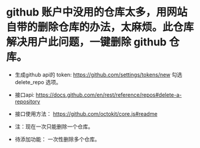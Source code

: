 # github 账户中没用的仓库太多，用网站自带的删除仓库的办法，太麻烦。此仓库解决用户此问题，一键删除 github 仓库。

+ 生成github api的 token: https://github.com/settings/tokens/new  勾选 delete_repo 选项。
+ 接口api: https://docs.github.com/en/rest/reference/repos#delete-a-repository
+ 接口使用方法： https://github.com/octokit/core.js#readme

+ 注：现在一次只能删除一个仓库。
+ 待添加功能： 一次性删除多个仓库。